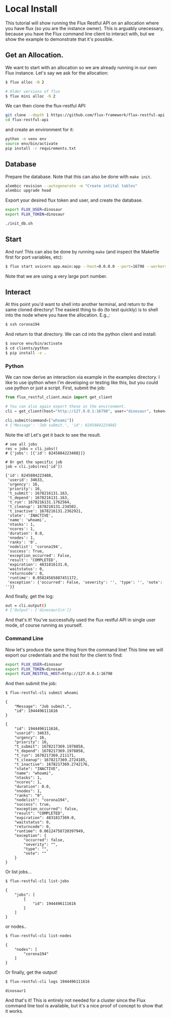 # Local Install

This tutorial will show running the Flux Restful API on an allocation where you have flux
(so you are the instance owner). This is arguably unecessary, because you have the Flux
command line client to interact with, but we show the example to demonstrate that it's
possible.

## Get an Allocation.

We want to start with an allocation so we are already running in our own Flux
instance. Let's say we ask for the allocation:

```bash
$ flux alloc -N 2

# Older versions of flux
$ flux mini alloc -N 2
```

We can then clone the flux-restful API:

```bash
git clone --depth 1 https://github.com/flux-framework/flux-restful-api
cd flux-restful-api
```

and create an environment for it:

```bash
python -m venv env
source env/bin/activate
pip install -r requirements.txt
```

## Database

Prepare the database. Note that this can also be done with `make init`.

```bash
alembic revision --autogenerate -m "Create intital tables"
alembic upgrade head
```

Export your desired flux token and user, and create the database.

```bash
export FLUX_USER=dinosaur
export FLUX_TOKEN=dinosaur

./init_db.sh
```

## Start

And run! This can also be done by running `make` (and inspect the Makefile first
for port variables, etc):

```bash
$ flux start uvicorn app.main:app --host=0.0.0.0 --port=16798 --workers=2
```

Note that we are using a very large port number.

## Interact

At this point you'd want to shell into another terminal, and return to the same cloned
directory!  The easiest thing to do (to test quickly) is to shell into the node where
you have the allocation. E.g.,:

```bash
$ ssh corona194
```

And return to that directory. We can cd into the python client and install:

```bash
$ source env/bin/activate
$ cd clients/python
$ pip install -e .
```

### Python

We can now derive an interaction via example in the examples directory.
I like to use ipython when I'm developing or testing like this, but you
could use python or just a script. First, submit the job:


```python
from flux_restful_client.main import get_client

# You can also again export these in the environment.
cli = get_client(host="http://127.0.0.1:16798", user="dinosaur", token="dinosaur")

cli.submit(command=["whoami"])
# {'Message': 'Job submit.', 'id': 8245884223488}
```

Note the id! Let's get it back to see the result.

```
# see all jobs
res = jobs = cli.jobs()
# {'jobs': [{'id': 8245884223488}]}

# Or get the specific job
job = cli.jobs(res['id'])
```
```console
{'id': 8245884223488,
 'userid': 34633,
 'urgency': 16,
 'priority': 16,
 't_submit': 1678216131.163,
 't_depend': 1678216131.163,
 't_run': 1678216131.1762564,
 't_cleanup': 1678216131.234502,
 't_inactive': 1678216131.2362921,
 'state': 'INACTIVE',
 'name': 'whoami',
 'ntasks': 1,
 'ncores': 1,
 'duration': 0.0,
 'nnodes': 1,
 'ranks': '0',
 'nodelist': 'corona194',
 'success': True,
 'exception_occurred': False,
 'result': 'COMPLETED',
 'expiration': 4831816131.0,
 'waitstatus': 0,
 'returncode': 0,
 'runtime': 0.05824565887451172,
 'exception': {'occurred': False, 'severity': '', 'type': '', 'note': ''}}
```

And finally, get the log:

```bash
out = cli.output()
# {'Output': ['dinosaur1\n']}
```

And that's it! You've successfully used the flux restful API in single user
mode, of course running as yourself.

### Command Line

Now let's produce the same thing from the command line! This time we will export
our credentials and the host for the client to find:

```bash
export FLUX_USER=dinosaur
export FLUX_TOKEN=dinosaur
export FLUX_RESTFUL_HOST=http://127.0.0.1:16798
```

And then submit the job:

```bash
$ flux-restful-cli submit whoami
```
```console
{
    "Message": "Job submit.",
    "id": 1944496111616
}
```
```console
{
    "id": 1944496111616,
    "userid": 34633,
    "urgency": 16,
    "priority": 16,
    "t_submit": 1678217369.1978858,
    "t_depend": 1678217369.1978858,
    "t_run": 1678217369.211171,
    "t_cleanup": 1678217369.2724185,
    "t_inactive": 1678217369.2742176,
    "state": "INACTIVE",
    "name": "whoami",
    "ntasks": 1,
    "ncores": 1,
    "duration": 0.0,
    "nnodes": 1,
    "ranks": "0",
    "nodelist": "corona194",
    "success": true,
    "exception_occurred": false,
    "result": "COMPLETED",
    "expiration": 4831817369.0,
    "waitstatus": 0,
    "returncode": 0,
    "runtime": 0.06124758720397949,
    "exception": {
        "occurred": false,
        "severity": "",
        "type": "",
        "note": ""
    }
}
```

Or list jobs...

```bash
$ flux-restful-cli list-jobs
```
```console
{
    "jobs": [
        {
            "id": 1944496111616
        }
    ]
}
```
or nodes..

```bash
$ flux-restful-cli list-nodes
```
```console
{
    "nodes": [
        "corona194"
    ]
}
```

Or finally, get the output!

```bash
$ flux-restful-cli logs 1944496111616
```
```console
dinosaur1
```

And that's it! This is entirely not needed for a cluster since the Flux
command line tool is available, but it's a nice proof of concept to show
that it works.
